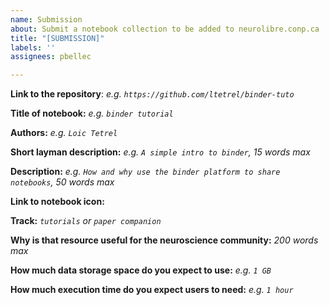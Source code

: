 ```yaml
---
name: Submission
about: Submit a notebook collection to be added to neurolibre.conp.ca
title: "[SUBMISSION]"
labels: ''
assignees: pbellec

---
```


**Link to the repository**: 
_e.g. `https://github.com/ltetrel/binder-tuto`_
 
**Title of notebook:**
_e.g. `binder tutorial`_
 
**Authors:** 
_e.g. `Loic Tetrel`_

**Short layman description:**
_e.g. `A simple intro to binder`, 15 words max_

**Description:** 
_e.g. `How and why use the binder platform to share notebooks`, 50 words max_

**Link to notebook icon:**
  
**Track:** 
_`tutorials` or `paper companion`_

**Why is that resource useful for the neuroscience community:**
_200 words max_

**How much data storage space do you expect to use:** 
_e.g. `1 GB`_

**How much execution time do you expect users to need:**
_e.g. `1 hour`_
